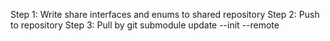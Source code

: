 Step 1: Write share interfaces and enums to shared repository
Step 2: Push to repository
Step 3: Pull by git submodule update --init --remote
